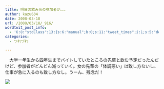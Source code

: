 ```yaml
---
title: 明日の飲み会の参加者が。。。
author: kazu634
date: 2008-03-18
url: /2008/03/18/_916/
wordtwit_post_info:
  - 'O:8:"stdClass":13:{s:6:"manual";b:0;s:11:"tweet_times";i:1;s:5:"delay";i:0;s:7:"enabled";i:1;s:10:"separation";s:2:"60";s:7:"version";s:3:"3.7";s:14:"tweet_template";b:0;s:6:"status";i:2;s:6:"result";a:0:{}s:13:"tweet_counter";i:2;s:13:"tweet_log_ids";a:1:{i:0;i:3847;}s:9:"hash_tags";a:0:{}s:8:"accounts";a:1:{i:0;s:7:"kazu634";}}'
categories:
  - つれづれ

---
```

<div class="section">
<p>
    　大学一年生から四年生までバイトしていたところの先輩と飲む予定だったんだけど、参加者がどんどん減っていく。女の先輩の「体調悪い」は致し方ないし、仕事が急に入るのも致し方なし。うーん、残念だ！
</p>
  
<p>
<center>
</center>
</p>
  
<p>
<a href="http://flickr.com/photos/tjflex/233574885/" onclick="__gaTracker('send', 'event', 'outbound-article', 'http://flickr.com/photos/tjflex/233574885/', '');" title="Cat Conspiracy"><img src="http://farm1.static.flickr.com/94/233574885_8aa7c0a4c1_m.jpg" /></a>
</p></p>
</div>